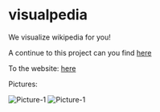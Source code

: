 # visualpedia
We visualize wikipedia for you!

A continue to this project can you find [here](https://github.com/codedoctorde/visualpedia)

To the website: [here](https://jugendhackt.github.io/visualpedia/frontend/index.html)

Pictures:

![Picture-1](https://jugendhackt.github.io/visualpedia/1.png "Backend")
![Picture-1](https://jugendhackt.github.io/visualpedia/2.png "Frontend")
